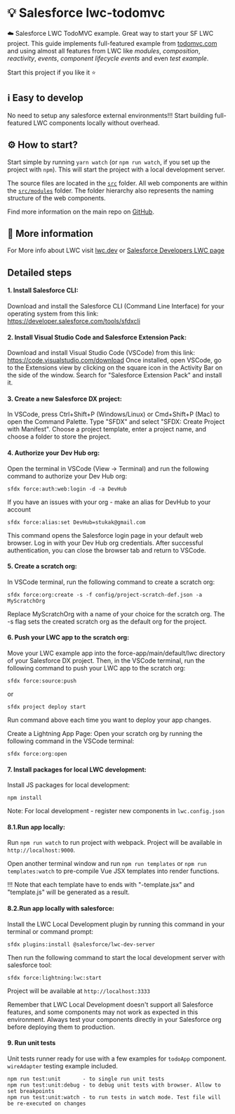 # 💡 Salesforce lwc-todomvc 

☁️ Salesforce LWC TodoMVC example. Great way to start your SF LWC project. This guide implements full-featured example from [todomvc.com](https://todomvc.com/) and using almost all features from LWC like *modules*, *composition*, *reactivity*, *events*, *component lifecycle events* and even *test example*.

Start this project if you like it ⭐

## ℹ️ Easy to develop 

No need to setup any salesforce external environments!!! Start building full-featured LWC components locally without overhead.
## ⚙️ How to start?

Start simple by running `yarn watch` (or `npm run watch`, if you set up the project with `npm`). This will start the project with a local development server.

The source files are located in the [`src`](./src) folder. All web components are within the [`src/modules`](./src/modules) folder. The folder hierarchy also represents the naming structure of the web components.

Find more information on the main repo on [GitHub](https://github.com/muenzpraeger/create-lwc-app).

## 📙 More information

For More info about LWC visit [lwc.dev](https://lwc.dev/) or [Salesforce Developers LWC page](https://developer.salesforce.com/docs/component-library/documentation/en/lwc/lwc.get_started_introduction)


## Detailed steps

#### 1. Install Salesforce CLI:
Download and install the Salesforce CLI (Command Line Interface) for your operating system from this link: https://developer.salesforce.com/tools/sfdxcli

#### 2. Install Visual Studio Code and Salesforce Extension Pack:
Download and install Visual Studio Code (VSCode) from this link: https://code.visualstudio.com/download
Once installed, open VSCode, go to the Extensions view by clicking on the square icon in the Activity Bar on the side of the window. Search for "Salesforce Extension Pack" and install it.

#### 3. Create a new Salesforce DX project:
In VSCode, press Ctrl+Shift+P (Windows/Linux) or Cmd+Shift+P (Mac) to open the Command Palette. Type "SFDX" and select "SFDX: Create Project with Manifest". Choose a project template, enter a project name, and choose a folder to store the project.

#### 4. Authorize your Dev Hub org:
Open the terminal in VSCode (View -> Terminal) and run the following command to authorize your Dev Hub org:

```
sfdx force:auth:web:login -d -a DevHub
```

If you have an issues with your org - make an alias for DevHub to your account

```
sfdx force:alias:set DevHub=stukak@gmail.com
```

This command opens the Salesforce login page in your default web browser. Log in with your Dev Hub org credentials. After successful authentication, you can close the browser tab and return to VSCode.

#### 5. Create a scratch org:
In VSCode terminal, run the following command to create a scratch org:

```
sfdx force:org:create -s -f config/project-scratch-def.json -a MyScratchOrg
```

Replace MyScratchOrg with a name of your choice for the scratch org. The -s flag sets the created scratch org as the default org for the project.

#### 6. Push your LWC app to the scratch org:
Move your LWC example app into the force-app/main/default/lwc directory of your Salesforce DX project. Then, in the VSCode terminal, run the following command to push your LWC app to the scratch org:

```
sfdx force:source:push
```

or

```
sfdx project deploy start
```

Run command above each time you want to deploy your app changes.

Create a Lightning App Page:
Open your scratch org by running the following command in the VSCode terminal:

```
sfdx force:org:open
```

#### 7. Install packages for local LWC development:
Install JS packages for local development:

```
npm install
```

Note: For local development - register new components in `lwc.config.json`

#### 8.1.Run app locally:

Run `npm run watch` to run project with webpack. Project will be available in `http://localhost:9000`.

Open another terminal window and run `npm run templates` or `npm run templates:watch` to pre-compile Vue JSX templates into render functions.

!!! Note that each template have to ends with "-template.jsx" and "template.js" will be generated as a result.


#### 8.2.Run app locally with salesforce:

Install the LWC Local Development plugin by running this command in your terminal or command prompt:

```
sfdx plugins:install @salesforce/lwc-dev-server
```

Then run the following command to start the local development server with salesforce tool:

```
sfdx force:lightning:lwc:start
```

Project will be available at `http://localhost:3333`


Remember that LWC Local Development doesn't support all Salesforce features, and some components may not work as expected in this environment. Always test your components directly in your Salesforce org before deploying them to production.

#### 9. Run unit tests

Unit tests runner ready for use with a few examples for `todoApp` component.
`wireAdapter` testing example included.

```
npm run test:unit       - to single run unit tests
npm run test:unit:debug - to debug unit tests with browser. Allow to set breakpoints
npm run test:unit:watch - to run tests in watch mode. Test file will be re-executed on changes
```